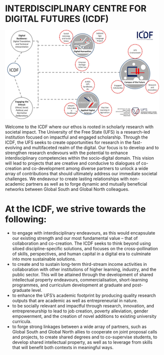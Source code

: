 # INTERDISCIPLINARY CENTRE FOR DIGITAL FUTURES (ICDF)
![Alt text](https://github.com/ufs-za/Interdisciplinary-Centre-for-Digital-Futures/blob/main/images/ICDF%20Infographic.jpg)


Welcome to the ICDF where our ethos is rooted in scholarly research with societal impact. The University of the Free State (UFS) is a research-led institution focused on impactful and engaged scholarship. Through the ICDF, the UFS seeks to create opportunities for research in the fast-evolving and multifaceted realm of the digital. Our focus is to develop and to strengthen research endevours with the potential to enhance interdisciplinary competencies within the socio-digital domain. This vision will lead to projects that are creative and conducive to dialogues of co-creation and co-development among diverse partners to unlock a wide array of contributions that should ultimately address our immediate societal challenges. We endeavour to create lasting relationships with non-academic partners as well as to forge dynamic and mutually beneficial networks between Global South and Global North colleagues. 

# At the ICDF, we strive towards the following: 
-	to engage with interdisciplinary endeavours, as this would encapsulate our existing strength and our most fundamental value – that of collaboration and co-creation. The ICDF seeks to think beyond using siloed discipline-specific solutions, and focuses on the cross-pollination of skills, perspectives, and human capital in a digital era to culminate into more sustainable solutions.
-	to create and to sustain long-term third-stream income activities in collaboration with other institutions of higher learning, industry, and the public sector. This will be attained through the development of shared intellectual property endeavours, commercialisation, short-learning programmes, and curriculum development at graduate and post-graduate level. 
-	to enhance the UFS’s academic footprint by producing quality research outputs that are academic as well as entrepreneurial in nature. 
-	to be socially relevant and impactful through research, innovation, and entrepreneurship to lead to job creation, poverty alleviation, gender empowerment, and the creation of novel additions to existing university curricula.
-	to forge strong linkages between a wide array of partners, such as Global South and Global North allies to cooperate on joint proposal calls and projects, to create shared degrees and to co-supervise students, to develop shared intellectual property, as well as to leverage from skills that will benefit both contexts in meaningful ways.
